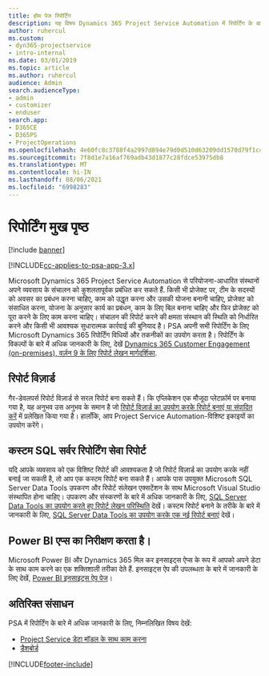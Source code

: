 ```yaml
---
title: होम पेज रिपोर्टिंग
description: यह विषय Dynamics 365 Project Service Automation में रिपोर्टिंग के बारे में जानकारी प्रदान करता है।
author: ruhercul
ms.custom:
- dyn365-projectservice
- intro-internal
ms.date: 03/01/2019
ms.topic: article
ms.author: ruhercul
audience: Admin
search.audienceType:
- admin
- customizer
- enduser
search.app:
- D365CE
- D365PS
- ProjectOperations
ms.openlocfilehash: 4e60fc8c3788f4a2997d894e79d0d510d63209dd1570d79f1c43c2814d8ab819
ms.sourcegitcommit: 7f8d1e7a16af769adb43d1877c28fdce53975db8
ms.translationtype: MT
ms.contentlocale: hi-IN
ms.lasthandoff: 08/06/2021
ms.locfileid: "6998283"
---
```

# <a name="reporting-home-page"></a>रिपोर्टिंग मुख पृष्ठ

[!include [banner](../includes/psa-now-project-operations.md)]

[!INCLUDE[cc-applies-to-psa-app-3.x](../includes/cc-applies-to-psa-app-3x.md)]

Microsoft Dynamics 365 Project Service Automation से परियोजना-आधारित संस्थानों अपने व्यवसाय के संचालन को कुशलतापूर्वक प्रबंधित कर सकते हैं. किसी भी प्रोजेक्ट पर, टीम के सदस्यों को अवसर का प्रबंधन करना चाहिए, काम को उद्धृत करना और उसकी योजना बनानी चाहिए, प्रोजेक्ट को संसाधित करना, योजना के अनुसार कार्य का प्रबंधन, काम के लिए बिल बनाना चाहिए और फिर प्रोजेक्ट को पूरा करने के लिए काम करना चाहिए। संचालन की रिपोर्ट करने की क्षमता संस्थान की स्थिति को निर्धारित करने और किसी भी आवश्यक सुधारात्मक कार्रवाई की बुनियाद है। PSA अपनी सभी रिपोर्टिंग के लिए Microsoft Dynamics 365 रिपोर्टिंग विधियों और तकनीकों का उपयोग करता है। रिपोर्टिंग के विकल्पों के बारे में अधिक जानकारी के लिए, देखें [Dynamics 365 Customer Engagement (on-premises), वर्ज़न 9 के लिए रिपोर्ट लेखन मार्गदर्शिका](/dynamics365/customerengagement/on-premises/analytics/reporting-analytics-with-dynamics-365).

## <a name="report-wizard"></a>रिपोर्ट विज़ार्ड

गैर-डेवलपर्स रिपोर्ट विज़ार्ड से सरल रिपोर्ट बना सकते हैं। कि एप्लिकेशन एक मौजूदा प्लेटफ़ॉर्म पर बनाया गया है, यह अनुभव उस अनुभव के समान है जो [रिपोर्ट विज़ार्ड का उपयोग करके रिपोर्ट बनाएं या संपादित करें](/dynamics365/customerengagement/on-premises/basics/create-edit-copy-report-wizard) में प्रलेखित किया गया है। हालाँकि, आप Project Service Automation-विशिष्ट इकाइयों का उपयोग करेंगे।

## <a name="custom-sql-server-reporting-services-reports"></a>कस्टम SQL सर्वर रिपोर्टिंग सेवा रिपोर्ट

यदि आपके व्यवसाय को एक विशिष्ट रिपोर्ट की आवश्यकता है जो रिपोर्ट विज़ार्ड का उपयोग करके नहीं बनाई जा सकती है, तो आप एक कस्टम रिपोर्ट बना सकते हैं। आपके पास उपयुक्त Microsoft SQL Server Data Tools उपकरण और रिपोर्ट संलेखन एक्सटेंशन के साथ Microsoft Visual Studio संस्थापित होना चाहिए। उपकरण और संस्करणों के बारे में अधिक जानकारी के लिए, [SQL Server Data Tools का उपयोग करते हुए रिपोर्ट लेखन परिस्थिति](/dynamics365/customerengagement/on-premises/analytics/report-writing-environment-using-sql-server-data-tools) देखें। कस्टम रिपोर्ट बनाने के तरीके के बारे में जानकारी के लिए, [SQL Server Data Tools का उपयोग करके एक नई रिपोर्ट बनाएं](/dynamics365/customerengagement/on-premises/analytics/create-a-new-report-using-sql-server-data-tools) देखें।

## <a name="power-bi-insights-apps"></a>Power BI एप्स का निरीक्षण करता है।

Microsoft Power BI और Dynamics 365 मिल कर इनसाइट्स ऐप्स के रूप में आपको अपने डेटा के साथ काम करने का एक शक्तिशाली तरीका देते हैं. इनसाइट्स ऐप की उपलब्धता के बारे में जानकारी के लिए देखें, [Power BI इनसाइट्स ऐप पेज](https://powerbi.microsoft.com/power-bi-insights-apps/)।


## <a name="additional-resources"></a>अतिरिक्त संसाधन
PSA में रिपोर्टिंग के बारे में अधिक जानकारी के लिए, निम्नलिखित विषय देखें:

- [Project Service डेटा मॉडल के साथ काम करना](reports-working-project-service-data-model.md)
- [डैशबोर्ड](reports-dashboards.md)



[!INCLUDE[footer-include](../includes/footer-banner.md)]